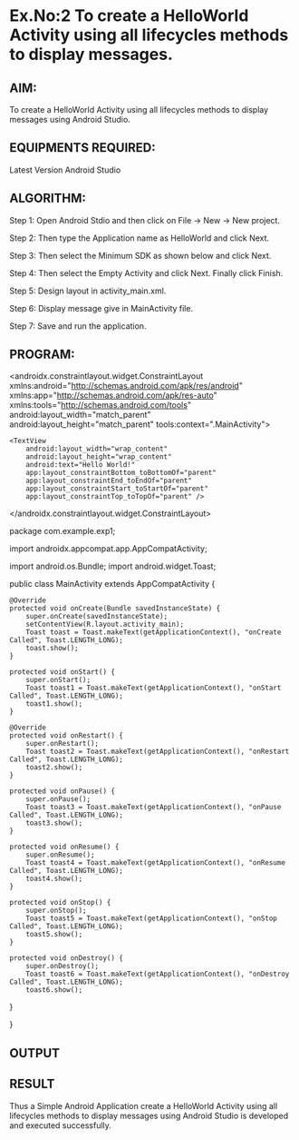 # Ex.No:2 To create a HelloWorld Activity using all lifecycles methods to display messages.


## AIM:

To create a HelloWorld Activity using all lifecycles methods to display messages using Android Studio.

## EQUIPMENTS REQUIRED:

Latest Version Android Studio

## ALGORITHM:

Step 1: Open Android Stdio and then click on File -> New -> New project.

Step 2: Then type the Application name as HelloWorld and click Next. 

Step 3: Then select the Minimum SDK as shown below and click Next.

Step 4: Then select the Empty Activity and click Next. Finally click Finish.

Step 5: Design layout in activity_main.xml.

Step 6: Display message give in MainActivity file.

Step 7: Save and run the application.

## PROGRAM:

<?xml version="1.0" encoding="utf-8"?>
<androidx.constraintlayout.widget.ConstraintLayout xmlns:android="http://schemas.android.com/apk/res/android"
    xmlns:app="http://schemas.android.com/apk/res-auto"
    xmlns:tools="http://schemas.android.com/tools"
    android:layout_width="match_parent"
    android:layout_height="match_parent"
    tools:context=".MainActivity">

    <TextView
        android:layout_width="wrap_content"
        android:layout_height="wrap_content"
        android:text="Hello World!"
        app:layout_constraintBottom_toBottomOf="parent"
        app:layout_constraintEnd_toEndOf="parent"
        app:layout_constraintStart_toStartOf="parent"
        app:layout_constraintTop_toTopOf="parent" />

</androidx.constraintlayout.widget.ConstraintLayout>

package com.example.exp1;

import androidx.appcompat.app.AppCompatActivity;

import android.os.Bundle;
import android.widget.Toast;

public class MainActivity extends AppCompatActivity {

    @Override
    protected void onCreate(Bundle savedInstanceState) {
        super.onCreate(savedInstanceState);
        setContentView(R.layout.activity_main);
        Toast toast = Toast.makeText(getApplicationContext(), "onCreate Called", Toast.LENGTH_LONG);
        toast.show();
    }

    protected void onStart() {
        super.onStart();
        Toast toast1 = Toast.makeText(getApplicationContext(), "onStart Called", Toast.LENGTH_LONG);
        toast1.show();
    }

    @Override
    protected void onRestart() {
        super.onRestart();
        Toast toast2 = Toast.makeText(getApplicationContext(), "onRestart Called", Toast.LENGTH_LONG);
        toast2.show();
    }

    protected void onPause() {
        super.onPause();
        Toast toast3 = Toast.makeText(getApplicationContext(), "onPause Called", Toast.LENGTH_LONG);
        toast3.show();
    }

    protected void onResume() {
        super.onResume();
        Toast toast4 = Toast.makeText(getApplicationContext(), "onResume Called", Toast.LENGTH_LONG);
        toast4.show();
    }

    protected void onStop() {
        super.onStop();
        Toast toast5 = Toast.makeText(getApplicationContext(), "onStop Called", Toast.LENGTH_LONG);
        toast5.show();
    }

    protected void onDestroy() {
        super.onDestroy();
        Toast toast6 = Toast.makeText(getApplicationContext(), "onDestroy Called", Toast.LENGTH_LONG);
        toast6.show();
}

}


## OUTPUT




## RESULT
Thus a Simple Android Application create a HelloWorld Activity using all lifecycles methods to display messages using Android Studio is developed and executed successfully.
